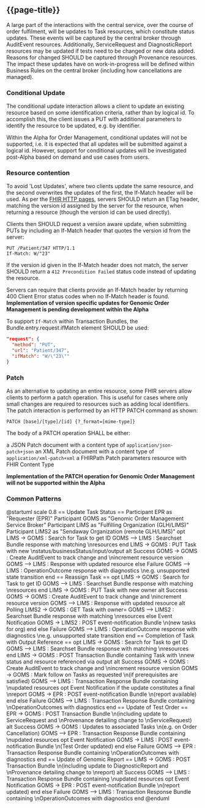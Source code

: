 ## {{page-title}}

A large part of the interactions with the central service, over the course of order fulfilment, will be updates to Task resources, which constitute status updates. These events will be captured by the central broker through AuditEvent resources. Additionally, ServiceRequest and DiagnosticReport resources may be updated if tests need to be changed or new data added. Reasons for changed SHOULD be captured through Provenance resources. The impact these updates have on work-in-progress will be defined within Business Rules on the central broker (including how cancellations are managed).

### Conditional Update
The conditional update interaction allows a client to update an existing resource based on some identification criteria, rather than by logical id. To accomplish this, the client issues a PUT with additional parameters to identify the resource to be updated, e.g. by identifier. 

Within the Alpha for Order Management, conditional updates will not be supported, i.e. it is expected that all updates will be submitted against a logical id. However, support for conditional updates will be investigated post-Alpha based on demand and use cases from users.

### Resource contention
To avoid 'Lost Updates', where two clients update the same resource, and the second overwrites the updates of the first, the If-Match header will be used. As per the [FHIR HTTP pages](https://hl7.org/fhir/R4/http.html#concurrency), servers SHOULD return an ETag header, matching the version id assigned by the server for the resource, when returning a resource (though the version id can be used directly).

Clients then SHOULD request a version aware update, when submitting PUTs by including an If-Match header that quotes the version id from the server:

```
PUT /Patient/347 HTTP/1.1
If-Match: W/"23"
```

If the version id given in the If-Match header does not match, the server SHOULD return a `412 Precondition Failed` status code instead of updating the resource.

Servers can require that clients provide an If-Match header by returning 400 Client Error status codes when no If-Match header is found. **Implementation of version specific updates for Genomic Order Management is pending development within the Alpha**

To support `If-Match` within Transaction Bundles, the Bundle.entry.request.ifMatch element SHOULD be used:

```json
"request": {
  "method": "PUT",
  "url": "Patient/347",
  "ifMatch": "W/\"23\""
}
```

### Patch 
As an alternative to updating an entire resource, some FHIR servers allow clients to perform a patch operation. This is useful for cases where only small changes are required to resources such as adding local identifiers. The patch interaction is performed by an HTTP PATCH command as shown:

`PATCH [base]/[type]/[id] {?_format=[mime-type]}`

The body of a PATCH operation SHALL be either:

a JSON Patch document with a content type of `application/json-patch+json`
an XML Patch document with a content type of `application/xml-patch+xml`
a FHIRPath Patch parameters resource with FHIR Content Type

**Implementation of the PATCH operation for Genomic Order Management will not be supported within the Alpha**

### Common Patterns

<plantuml>
@startuml
scale 0.8
== Update Task Status ==
Participant EPR as "Requester (EPR)"
Participant GOMS as "Genomic Order Management Service Broker"
Participant LIMS as "Fulfilling Organization (GLH/LIMS)"
Participant LIMS2 as "Sendaway Organization (remote GLH/LIMS)"
opt
LIMS -> GOMS : Search for Task to get ID 
GOMS --> LIMS : Searchset Bundle response with matching \nresources
end
LIMS -> GOMS : PUT Task with new \nstatus/businessStatus/input/output
alt Success
GOMS -> GOMS : Create AuditEvent to track change and \nincrement resource version
GOMS --> LIMS : Response with updated resource
else Failure
GOMS --> LIMS : OperationOutcome response with diagnostics \ne.g. unsupported state transition
end
== Reassign Task ==
opt
LIMS -> GOMS : Search for Task to get ID 
GOMS --> LIMS : Searchset Bundle response with matching \nresources
end
LIMS -> GOMS : PUT Task with new owner
alt Success
GOMS -> GOMS : Create AuditEvent to track change and \nincrement resource version
GOMS --> LIMS : Response with updated resource
alt Polling
LIMS2 -> GOMS : GET Task with owner=<ods_code>
GOMS --> LIMS2 : Searchset Bundle response with matching \nresources
else Event Notification
GOMS -> LIMS2 : POST event-notification Bundle \n(new tasks for org)
end
else Failure
GOMS --> LIMS : OperationOutcome response with diagnostics \ne.g. unsupported state transition
end
== Completion of Task with Output Reference ==
opt
LIMS -> GOMS : Search for Task to get ID 
GOMS --> LIMS : Searchset Bundle response with matching \nresources
end
LIMS -> GOMS : POST Transaction Bundle containing Task with \nnew status and resource referenced via output
alt Success
GOMS -> GOMS : Create AuditEvent to track change and \nincrement resource version
GOMS -> GOMS : Mark follow on Tasks as requested \n(if prerequisites are satisfied)
GOMS --> LIMS : Transaction Response Bundle containing \nupdated resources
opt Event Notification if the update constitutes a final \nreport
GOMS -> EPR : POST event-notification Bundle \n(report available)
end
else Failure
GOMS --> LIMS : Transaction Response Bundle containing \nOperationOutcomes with diagnostics
end
== Update of Test Order ==
EPR -> GOMS : POST Transaction Bundle \n(including update to ServiceRequest and \nProvenance detailing change to \nServiceRequest)
alt Success
GOMS -> GOMS : Updates to associated Tasks \n(e.g. on Order Cancellation)
GOMS --> EPR : Transaction Response Bundle containing \nupdated resources
opt Event Notification
GOMS -> LIMS : POST event-notification Bundle \n(Test Order updated)
end
else Failure
GOMS --> EPR : Transaction Response Bundle containing \nOperationOutcomes with diagnostics
end
== Update of Genomic Report ==
LIMS -> GOMS : POST Transaction Bundle \n(including update to DiagnosticReport and \nProvenance detailing change to \nreport)
alt Success
GOMS --> LIMS : Transaction Response Bundle containing \nupdated resources
opt Event Notification
GOMS -> EPR : POST event-notification Bundle \n(report updated)
end
else Failure
GOMS --> LIMS : Transaction Response Bundle containing \nOperationOutcomes with diagnostics
end
@enduml
</plantuml>